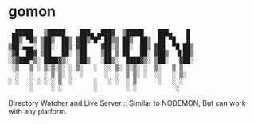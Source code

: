 # gomon

     ▄█████   ▒█████    ███▄ ▄███▓  ▒█████    ███▄    █ 
     ██▒ ▀█▒ ▒██▒  ██▒ ▓██▒▀█▀ ██▒▒ ██▒  ██▒  ██ ▀█   █ 
    ▒██░▄▄▄░ ▒██░  ██▒ ▓██    ▓██░▒ ██░  ██▒ ▓██  ▀█ ██▒
    ░▓█  ██▓ ▒██   ██░ ▒██    ▒██ ▒ ██   ██░ ▓██▒  ▐▌██▒
    ░▒▓███▀▒░ ████▓▒░  ▒██▒   ░██▒░  ████▓▒░ ▒██░   ▓██░
     ░▒   ▒ ░ ▒░▒░▒░ ░ ▒░   ░  ░░ ▒░ ▒░▒░ ░  ▒░   ▒ ▒ 
      ░   ░   ░ ▒ ▒░ ░  ░      ░  ░  ▒ ▒░ ░  ░░   ░ ▒░
    ░ ░   ░ ░ ░ ░ ▒  ░      ░   ░ ░  ░ ▒      ░   ░ ░ 
          ░     ░ ░         ░        ░ ░           ░ 

Directory Watcher and Live Server :: Similar to NODEMON, But can work with any platform.
